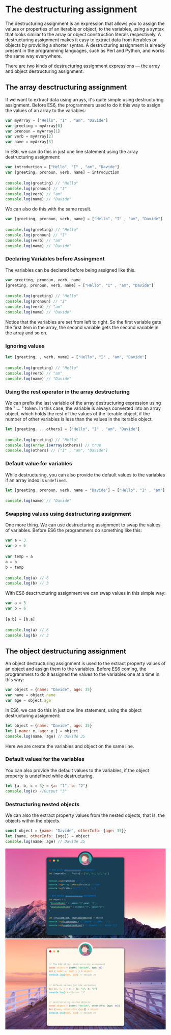 # The destructuring assignment

The destructuring assignment is an expression that allows you to assign the values or properties of an iterable or object, to the variables, using a syntax that looks similar to the array or object construction literals respectively. A destructuring assignment makes it easy to extract data from iterables or objects by providing a shorter syntax. A destructuring assignment is already present in the programming languages, such as Perl and Python, and works the same way everywhere.

There are two kinds of destructuring assignment expressions — the array and object destructuring assignment.

## The array desctructuring assignment

If we want to extract data using arrays, it's quite simple using destructuring assignment. Before ES6, the programmers used to do it this way to assign the values of an array to the variables:

```javascript
var myArray = ["Hello", "I" , "am", "Davide"]
var greeting = myArray[0]
var pronoun = myArray[1]
var verb = myArray[2]
var name = myArray[3]
```

In ES6, we can do this in just one line statement using the array destructuring assignment:

```javascript
var introduction = ["Hello", "I" , "am", "Davide"]
var [greeting, pronoun, verb, name] = introduction

console.log(greeting) // "Hello"
console.log(pronoun) // "I"
console.log(verb) // "am"
console.log(name) // "Davide"
```

We can also do this with the same result.

```javascript
var [greeting, pronoun, verb, name] = ["Hello", "I" , "am", "Davide"]

console.log(greeting) // "Hello"
console.log(pronoun) // "I"
console.log(verb) // "am"
console.log(name) // "Davide"
```

### Declaring Variables before Assingment

The variables can be declared before being assigned like this.

```javascript
var greeting, pronoun, verb, name
[greeting, pronoun, verb, name] = ["Hello", "I" , "am", "Davide"]

console.log(greeting) // "Hello"
console.log(pronoun) // "I"
console.log(verb) // "am"
console.log(name) // "Davide"
```

Notice that the variables are set from left to right. So the first variable gets the first item in the array, the second variable gets the second variable in the array and so on.

### Ignoring values

```javascript
let [greeting, , verb, name] = ["Hello", "I" , "am", "Davide"]

console.log(greeting) // "Hello"
console.log(verb) // "am"
console.log(name) // "Davide"
```

### Using the rest operator in the array destructuring

We can prefix the last variable of the array destructuring expression using the " ... " token. In this case, the variable is always converted into an array object, which holds the rest of the values of the iterable object, if the number of other variables is less than the values in the iterable object.

```javascript
let [greeting, ...others] = ["Hello", "I" , "am", "Davide"]

console.log(greeting) // "Hello"
console.log(Array.isArray(others)) // true
console.log(others) // ["I" , "am", "Davide"]
```

### Default value for variables

While destructuring, you can also provide the default values to the variables if an array index is `undefined`.

```javascript
let [greeting, pronoun, verb, name = "Davide"] = ["Hello", "I" , "am"]

console.log(name) // "Davide"
```

### Swapping values using destructuring assignment

One more thing. We can use destructuring assignment to swap the values of variables. Before ES6 the programmers do something like this:

```javascript
var a = 3
var b = 6

var temp = a
a = b
b = temp

console.log(a) // 6
console.log(b) // 3
```

With ES6 desctructuring assignment we can swap values in this simple way:

```javascript
var a = 3
var b = 6

[a,b] = [b,a]

console.log(a) // 6
console.log(b) // 3
```

## The object destructuring assignment

An object destructuring assignment is used to the extract property values of an object and assign them to the variables. Before ES6 coming, the programmers to do it assigned the values to the variables one at a time in this way:

```javascript
var object = {name: "Davide", age: 35}
var name = object.name
var age = object.age
```

In ES6, we can do this in just one line statement, using the object destructuring assignment:

```javascript
let object = {name: "Davide", age: 35}
let { name: x, age: y } = object
console.log(name, age) // Davide 35
```

Here we are create the variables and object on the same line.

### Default values for the variables

You can also provide the default values to the variables, if the object property is undefined while destructuring.

```javascript
let {a, b, c = 3} = {a: "1", b: "2"}
console.log(c) //Output "3"
```

### Destructuring nested objects

We can also the extract property values from the nested objects, that is, the objects within the objects.

```javascript
const object = {name: "Davide", otherInfo: {age: 35}}
let {name, otherInfo: {age}} = object
console.log(name, age) // Davide 35
```

![Rest Parameter](images/04-destructuring-assignment-1.png)
![Rest Parameter](images/04-destructuring-assignment-2.png)